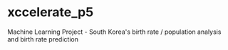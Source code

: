 # xccelerate_p5
Machine Learning Project - South Korea's birth rate / population analysis and birth rate prediction
